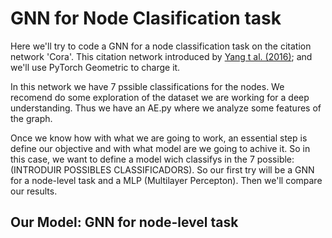 # GNN for Node Clasification task

Here we'll try to code a GNN for a node classification task on the citation network 'Cora'. This citation network introduced  by [Yang t al. (2016)](https://arxiv.org/abs/1603.08861); and we'll use PyTorch Geometric to charge it.

In this network we have 7 pssible classifications for the nodes. We recomend do some exploration of the dataset we are working for a deep 
understanding. Thus we have an AE.py where we analyze some features of the graph.

Once we know how with what we are going to work, an essential step is define our objective and with what model are we going to achive it. So in this case, we want to define a model wich classifys in the 7 possible: (INTRODUIR POSSIBLES CLASSIFICADORS). So our first try will be a GNN for a node-level task and a MLP (Multilayer Percepton). Then we'll compare our  results.

## Our Model: GNN for node-level task
